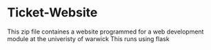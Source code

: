 # Ticket-Website
This zip file containes a website programmed for a web development module at the univeristy of warwick 
This runs using flask 
